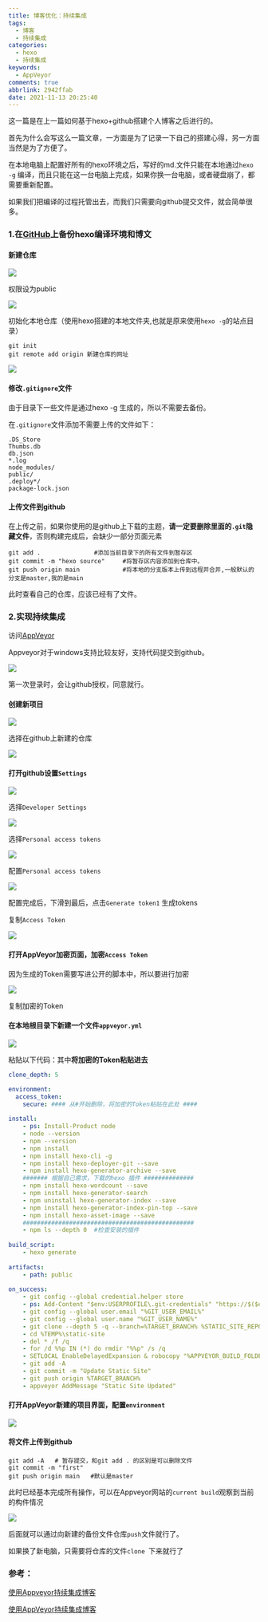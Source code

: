 ```yaml
---
title: 博客优化：持续集成
tags:
  - 博客
  - 持续集成
categories:
  - hexo
  - 持续集成
keywords:
  - AppVeyor
comments: true
abbrlink: 2942ffab
date: 2021-11-13 20:25:40
---
```


这一篇是在上一篇如何基于hexo+github搭建个人博客之后进行的。

首先为什么会写这么一篇文章，一方面是为了记录一下自己的搭建心得，另一方面当然是为了方便了。

在本地电脑上配置好所有的hexo环境之后，写好的md.文件只能在本地通过`hexo  -g` 编译，而且只能在这一台电脑上完成，如果你换一台电脑，或者硬盘崩了，都需要重新配置。

如果我们把编译的过程托管出去，而我们只需要向github提交文件，就会简单很多。

<!-- more -->

### 1.在[GitHub](https://github.com/)上备份hexo编译环境和博文

#### 新建仓库

![](start_a_project.jpg)

权限设为public

![](start_a_project2.jpg)

初始化本地仓库（使用hexo搭建的本地文件夹,也就是原来使用`hexo -g`的站点目录）

```
git init
git remote add origin 新建仓库的网址
```

![](start_a_project3.jpg)

#### 修改`.gitignore`文件

由于目录下一些文件是通过hexo -g 生成的，所以不需要去备份。

在`.gitignore`文件添加不需要上传的文件如下：

```
.DS_Store
Thumbs.db
db.json
*.log
node_modules/
public/
.deploy*/
package-lock.json
```

#### 上传文件到github

在上传之前，如果你使用的是github上下载的主题，**请一定要删除里面的`.git`隐藏文件**，否则构建完成后，会缺少一部分页面元素

```
git add .				#添加当前目录下的所有文件到暂存区
git commit -m "hexo source"		#将暂存区内容添加到仓库中。	
git push origin main			#将本地的分支版本上传到远程并合并,一般默认的分支是master,我的是main
```

此时查看自己的仓库，应该已经有了文件。

### 2.实现持续集成

访问[AppVeyor](https://ci.appveyor.com/login)

Appveyor对于windows支持比较友好，支持代码提交到github。

![](CI_1.jpg)

第一次登录时，会让github授权，同意就行。

#### 创建新项目

![](CI_2.jpg)

选择在github上新建的仓库

![](CI_3.jpg)

#### 打开github设置`Settings`

![](CI_4.jpg)

选择`Developer Settings`

![](CI_5.jpg)

选择`Personal access tokens`

![](CI_6.jpg)

配置`Personal access tokens`

![](CI_7.jpg)

配置完成后，下滑到最后，点击`Generate token1` 生成tokens

复制`Access Token`

![](CI_8.jpg)

#### 打开AppVeyor加密页面，加密`Access Token`

因为生成的Token需要写进公开的脚本中，所以要进行加密

![](CI_9.jpg)

复制加密的Token

#### 在本地根目录下新建一个文件`appveyor.yml`

![](CI_10.jpg)

粘贴以下代码：其中**将加密的Token粘贴进去**

```yaml
clone_depth: 5  

environment:
  access_token:
    secure: #### 从#开始删除，将加密的Token粘贴在此处 ####    
    
install:
    - ps: Install-Product node 
    - node --version
    - npm --version
    - npm install
    - npm install hexo-cli -g
    - npm install hexo-deployer-git --save
    - npm install hexo-generator-archive --save   
    ####### 根据自己需求，下载的hexo 插件 ##############
    - npm install hexo-wordcount --save
    - npm install hexo-generator-search
    - npm uninstall hexo-generator-index --save
    - npm install hexo-generator-index-pin-top --save
    - npm install hexo-asset-image --save
    ################################################
    - npm ls --depth 0  #检查安装的插件
    
build_script:
    - hexo generate
    
artifacts:
    - path: public
    
on_success:
    - git config --global credential.helper store
    - ps: Add-Content "$env:USERPROFILE\.git-credentials" "https://$($env:access_token):x-oauth-basic@github.com`n"
    - git config --global user.email "%GIT_USER_EMAIL%"
    - git config --global user.name "%GIT_USER_NAME%"
    - git clone --depth 5 -q --branch=%TARGET_BRANCH% %STATIC_SITE_REPO% %TEMP%\static-site
    - cd %TEMP%\static-site
    - del * /f /q
    - for /d %%p IN (*) do rmdir "%%p" /s /q
    - SETLOCAL EnableDelayedExpansion & robocopy "%APPVEYOR_BUILD_FOLDER%\public" "%TEMP%\static-site" /e & IF !ERRORLEVEL! EQU 1 (exit 0) ELSE (IF !ERRORLEVEL! EQU 3 (exit 0) ELSE (exit 1))
    - git add -A
    - git commit -m "Update Static Site"
    - git push origin %TARGET_BRANCH%
    - appveyor AddMessage "Static Site Updated"
```

#### 打开AppVeyor新建的项目界面，配置`environment`

![](CI_12.jpg)

#### 将文件上传到github

```
git add -A   # 暂存提交，和git add . 的区别是可以删除文件
git commit -m "first"
git push origin main   #默认是master
```

此时已经基本完成所有操作，可以在Appveyor网站的`current build`观察到当前的构件情况

![](CI_13.jpg)

后面就可以通过向新建的备份文件仓库`push`文件就行了。

如果换了新电脑，只需要将仓库的文件`clone `下来就行了



### 参考：

[使用Appveyor持续集成博客](https://blog.csdn.net/Mculover666/article/details/94837390)

[使用AppVeyor持续集成博客](https://blog.csdn.net/weixin_34088583/article/details/88772236)